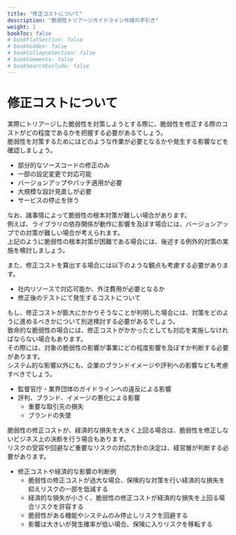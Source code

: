 ```yaml
---
title: "修正コストについて"
description: "脆弱性トリアージガイドライン作成の手引き"
weight: 1
bookToc: false
# bookFlatSection: false
# bookHidden: false
# bookCollapseSection: false
# bookComments: false
# bookSearchExclude: false
---
```

# 修正コストについて

実際にトリアージした脆弱性を対策しようとする際に、脆弱性を修正する際のコストがどの程度であるかを把握する必要があるでしょう。  
脆弱性を対策するためにはどのような作業が必要となるかや発生する影響などを確認しましょう。

* 部分的なソースコードの修正のみ
* 一部の設定変更で対応可能
* バージョンアップやパッチ適用が必要
* 大規模な設計見直しが必要
* サービスの停止を伴う

なお、諸事情によって脆弱性の根本対策が難しい場合があります。  
例えば、ライブラリの依存関係が動作に影響を及ぼす場合には、バージョンアップでの対策が難しい場合が考えられます。  
上記のように脆弱性の根本対策が困難である場合には、後述する例外的対策の実施を検討しましょう。

また、修正コストを算出する場合には以下のような観点も考慮する必要があります。

* 社内リソースで対応可能か、外注費用が必要となるか
* 修正後のテストにて発生するコストについて

もし、修正コストが膨大にかかりそうなことが判明した場合には、対策をどのように進めるべきかについて別途検討する必要があるでしょう。  
致命的な脆弱性の場合には、修正コストがかかったとしても対応を実施しなければならない場合もあります。  
その際には、対象の脆弱性の影響が事業にどの程度影響を及ぼすか判断する必要があります。  
システム的な影響以外にも、企業のブランドイメージや評判への影響なども考慮すべきでしょう。  

- 監督官庁・業界団体のガイドラインへの違反による影響
- 評判、ブランド、イメージの悪化による影響
    - 重要な取引先の損失
    - ブランドの失墜

脆弱性の修正コストが、経済的な損失を大きく上回る場合は、脆弱性を修正しないビジネス上の決断を行う場合もあります。  
リスクの受容や回避など重要なリスクの対応方針の決定は、経営層が判断する必要があります。  

- 修正コストや経済的な影響の判断例
    - 脆弱性の修正コストが過大な場合、保険的な対策を行い経済的な損失を抑えリスクの一部を低減する
    - 経済的な損失が小さく、脆弱性の修正コストが経済的な損失を上回る場合リスクを許容する
    - 脆弱性がある機能やシステムのみ停止しリスクを回避する
    - 影響は大きいが発生確率が低い場合、保険に入りリスクを移転する
